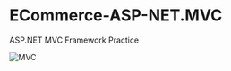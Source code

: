# ECommerce-ASP-NET.MVC
ASP.NET MVC Framework Practice

![MVC](https://user-images.githubusercontent.com/54363801/133922089-58f817e7-029e-4cea-8357-d63debfbc02e.png)

